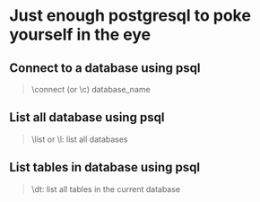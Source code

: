 # Just enough postgresql to poke yourself in the eye

## Connect to a database using psql
> \connect (or \c) database_name

## List all database using psql
> \list or \l: list all databases

## List tables in database using psql
> \dt: list all tables in the current database
